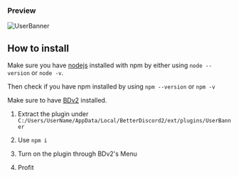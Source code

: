 ### Preview
![UserBanner](https://alten.s-ul.eu/sC6xh9C6.png)

## How to install
Make sure you have [nodejs](https://nodejs.org/en/) installed with npm by either using `node --version` or `node -v`.

Then check if you have npm installed by using `npm --version` or `npm -v`

Make sure to have [BDv2](https://github.com/Venipa/bd2-installer/releases/latest) installed.

1. Extract the plugin under `C:/Users/UserName/AppData/Local/BetterDiscord2/ext/plugins/UserBanner`

2. Use `npm i`

3. Turn on the plugin through BDv2's Menu

4. Profit

